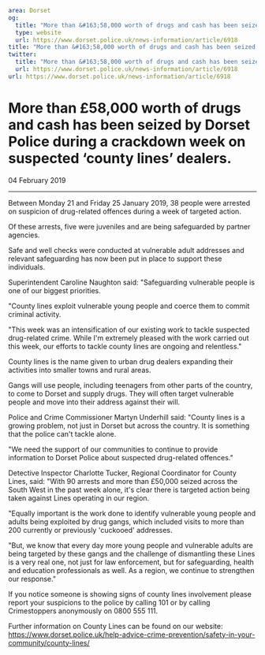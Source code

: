 ```yaml
area: Dorset
og:
  title: "More than &#163;58,000 worth of drugs and cash has been seized by Dorset Police during a crackdown week on suspected \u2018county lines\u2019 dealers."
  type: website
  url: https://www.dorset.police.uk/news-information/article/6918
title: "More than &#163;58,000 worth of drugs and cash has been seized by Dorset Police during a crackdown week on suspected \u2018county lines\u2019 dealers. |"
twitter:
  title: "More than &#163;58,000 worth of drugs and cash has been seized by Dorset Police during a crackdown week on suspected \u2018county lines\u2019 dealers."
  url: https://www.dorset.police.uk/news-information/article/6918
url: https://www.dorset.police.uk/news-information/article/6918
```

# More than £58,000 worth of drugs and cash has been seized by Dorset Police during a crackdown week on suspected ‘county lines’ dealers.

04 February 2019

* * *

Between Monday 21 and Friday 25 January 2019, 38 people were arrested on suspicion of drug-related offences during a week of targeted action.

Of these arrests, five were juveniles and are being safeguarded by partner agencies.

Safe and well checks were conducted at vulnerable adult addresses and relevant safeguarding has now been put in place to support these individuals.

Superintendent Caroline Naughton said: "Safeguarding vulnerable people is one of our biggest priorities.

"County lines exploit vulnerable young people and coerce them to commit criminal activity.

"This week was an intensification of our existing work to tackle suspected drug-related crime. While I'm extremely pleased with the work carried out this week, our efforts to tackle county lines are ongoing and relentless."

County lines is the name given to urban drug dealers expanding their activities into smaller towns and rural areas.

Gangs will use people, including teenagers from other parts of the country, to come to Dorset and supply drugs. They will often target vulnerable people and move into their address against their will.

Police and Crime Commissioner Martyn Underhill said: "County lines is a growing problem, not just in Dorset but across the country. It is something that the police can't tackle alone.

"We need the support of our communities to continue to provide information to Dorset Police about suspected drug-related offences."

Detective Inspector Charlotte Tucker, Regional Coordinator for County Lines, said: "With 90 arrests and more than £50,000 seized across the South West in the past week alone, it's clear there is targeted action being taken against Lines operating in our region.

"Equally important is the work done to identify vulnerable young people and adults being exploited by drug gangs, which included visits to more than 200 currently or previously 'cuckooed' addresses.

 "But, we know that every day more young people and vulnerable adults are being targeted by these gangs and the challenge of dismantling these Lines is a very real one, not just for law enforcement, but for safeguarding, health and education professionals as well. As a region, we continue to strengthen our response."

If you notice someone is showing signs of county lines involvement please report your suspicions to the police by calling 101 or by calling Crimestoppers anonymously on 0800 555 111.

Further information on County Lines can be found on our website: https://www.dorset.police.uk/help-advice-crime-prevention/safety-in-your-community/county-lines/
